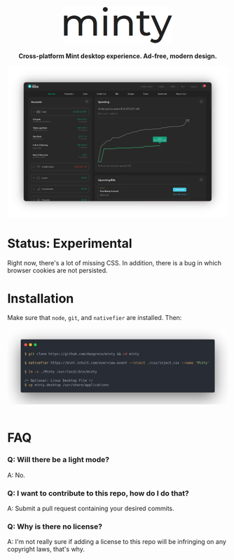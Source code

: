 <p align="center">
<img src="https://raw.githubusercontent.com/dangreco/minty/master/images/logo.png" width="250"/>
<br />
<br />
<b>Cross-platform Mint desktop experience. Ad-free, modern design.</b>
</p>


<img src="https://raw.githubusercontent.com/dangreco/minty/master/images/screenshot1.png" />


# Status: Experimental
Right now, there's a lot of missing CSS. In addition, there is a bug in which browser cookies are not persisted.


# Installation

Make sure that ```node```, ```git```, and ```nativefier``` are installed. Then:

<img src="./images/install.png" />

<br />
<br />

# FAQ

### Q: Will there be a light mode?
A: No.

### Q: I want to contribute to this repo, how do I do that?
A: Submit a pull request containing your desired commits.

### Q: Why is there no license?
A: I'm not really sure if adding a license to this repo will be infringing on any copyright laws, that's why.
